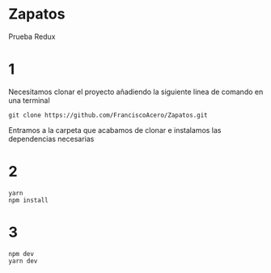 # Zapatos
Prueba Redux


# 1

Necesitamos clonar el proyecto añadiendo la siguiente linea de comando en una terminal

	git clone https://github.com/FranciscoAcero/Zapatos.git
	
Entramos a la carpeta que acabamos de clonar e instalamos las dependencias necesarias


# 2

	yarn
	npm install

# 3

	npm dev
	yarn dev

